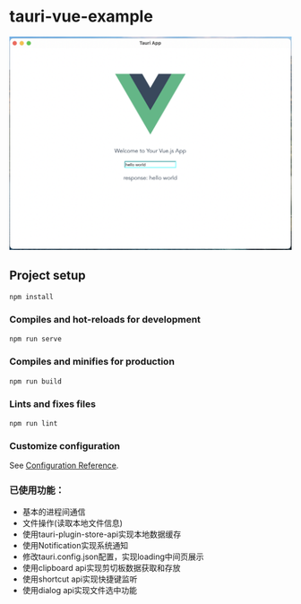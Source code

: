 # tauri-vue-example
![example](./public/example.png)

## Project setup
```
npm install
```

### Compiles and hot-reloads for development
```
npm run serve
```

### Compiles and minifies for production
```
npm run build
```

### Lints and fixes files
```
npm run lint
```

### Customize configuration
See [Configuration Reference](https://cli.vuejs.org/config/).


### 已使用功能：
- 基本的进程间通信
- 文件操作(读取本地文件信息)
- 使用tauri-plugin-store-api实现本地数据缓存
- 使用Notification实现系统通知
- 修改tauri.config.json配置，实现loading中间页展示
- 使用clipboard api实现剪切板数据获取和存放
- 使用shortcut api实现快捷键监听
- 使用dialog api实现文件选中功能
